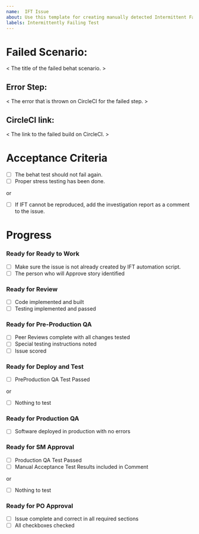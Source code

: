 ```yaml
---
name:  IFT Issue
about: Use this template for creating manually detected Intermittent Failing Tests
labels: Intermittently Failing Test
---
```


# Failed Scenario:
< The title of the failed behat scenario. >

## Error Step:
< The error that is thrown on CircleCI for the failed step. >

## CircleCI link:
< The link to the failed build on CircleCI. >

# Acceptance Criteria
- [ ] The behat test should not fail again.
- [ ] Proper stress testing has been done.

or

- [ ] If IFT cannot be reproduced, add the investigation report as a comment to the issue.

# Progress
### Ready for Ready to Work
- [ ] Make sure the issue is not already created by IFT automation script.
- [ ] The person who will Approve story identified

### Ready for Review
- [ ] Code implemented and built
- [ ] Testing implemented and passed

### Ready for Pre-Production QA
- [ ] Peer Reviews complete with all changes tested
- [ ] Special testing instructions noted
- [ ] Issue scored

### Ready for Deploy and Test
- [ ] PreProduction QA Test Passed

or
 
- [ ] Nothing to test

### Ready for Production QA
- [ ] Software deployed in production with no errors

### Ready for SM Approval
- [ ] Production QA Test Passed
- [ ] Manual Acceptance Test Results included in Comment

or
 
- [ ] Nothing to test

### Ready for PO Approval
- [ ] Issue complete and correct in all required sections
- [ ] All checkboxes checked
